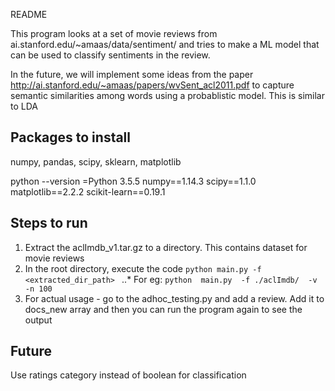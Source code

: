 README

This program looks at a set of movie reviews from ai.stanford.edu/~amaas/data/sentiment/ and tries to make a ML model that can be used to classify sentiments in the review.

In the future, we will implement some ideas from the paper http://ai.stanford.edu/~amaas/papers/wvSent_acl2011.pdf to capture  semantic similarities among words using a probablistic model. This is similar to LDA


## Packages to install
numpy, pandas, scipy, sklearn, matplotlib

python --version =Python 3.5.5
numpy==1.14.3
scipy==1.1.0
matplotlib==2.2.2
scikit-learn==0.19.1



## Steps to run
1. Extract the aclImdb_v1.tar.gz to a directory. This contains dataset for movie reviews
1. In the root directory, execute the code
    ``python main.py -f <extracted_dir_path> ``
..* For eg: ``python  main.py  -f ./aclImdb/  -v -n 100``
1. For actual usage - go to the adhoc_testing.py and add a review. Add it to docs_new array and then you can run the program again to see the output


## Future
Use ratings category instead of boolean for classification







